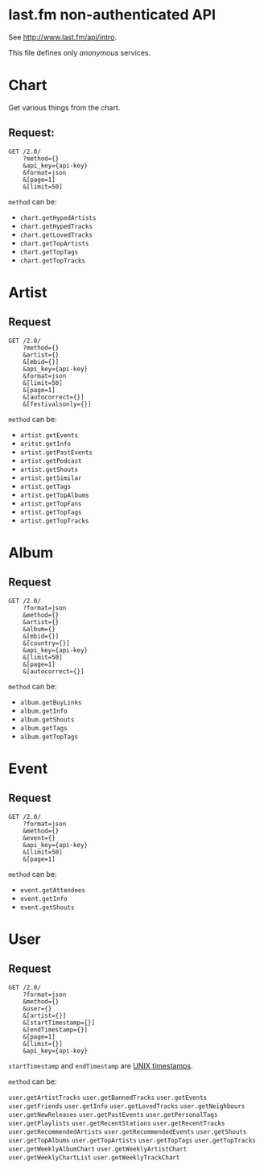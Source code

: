 # last.fm non-authenticated API

See <http://www.last.fm/api/intro>.

This file defines only _anonymous_ services.

# Chart

Get various things from the chart.

## Request:

````
GET /2.0/
    ?method={}
    &api_key={api-key}
    &format=json
    &[page=1]
    &[limit=50]
````

 `method` can be:
- `chart.getHypedArtists`
- `chart.getHypedTracks`
- `chart.getLovedTracks`
- `chart.getTopArtists`
- `chart.getTopTags`
- `chart.getTopTracks`

# Artist

## Request
````
GET /2.0/
    ?method={}
    &artist={}
    &[mbid={}]
    &api_key={api-key}
    &format=json
    &[limit=50]
    &[page=1]
    &[autocorrect={}]
    &[festivalsonly={}]
````

 `method` can be:
- `artist.getEvents`
- `aritst.getInfo`
- `artist.getPastEvents`
- `artist.getPodcast`
- `artist.getShouts`
- `artist.getSimilar`
- `artist.getTags`
- `artist.getTopAlbums`
- `artist.getTopFans`
- `artist.getTopTags`
- `artist.getTopTracks`

# Album

## Request
````
GET /2.0/
    ?format=json
    &method={}
    &artist={}
    &album={}
    &[mbid={}]
    &[country={}]
    &api_key={api-key}
    &[limit=50]
    &[page=1]
    &[autocorrect={}]
````

 `method` can be:
- `album.getBuyLinks`
- `album.getInfo`
- `album.getShouts`
- `album.getTags`
- `album.getTopTags`

# Event

## Request
````
GET /2.0/
    ?format=json
    &method={}
    &event={}
    &api_key={api-key}
    &[limit=50]
    &[page=1]
````

 `method` can be:
- `event.getAttendees`
- `event.getInfo`
- `event.getShouts`

# User

## Request

````
GET /2.0/
    ?format=json
    &method={}
    &user={}
    &[artist={}]
    &[startTimestamp={}]
    &[endTimestamp={}]
    &[page=1]
    &[limit={}]
    &api_key={api-key}
````

`startTimestamp` and `endTimestamp` are
[UNIX timestamps](http://en.wikipedia.org/wiki/Unix_time).


 `method` can be:

`user.getArtistTracks`
`user.getBannedTracks`
`user.getEvents`
`user.getFriends`
`user.getInfo`
`user.getLovedTracks`
`user.getNeighbours`
`user.getNewReleases`
`user.getPastEvents`
`user.getPersonalTags`
`user.getPlaylists`
`user.getRecentStations`
`user.getRecentTracks`
`user.getRecommendedArtists`
`user.getRecommendedEvents`
`user.getShouts`
`user.getTopAlbums`
`user.getTopArtists`
`user.getTopTags`
`user.getTopTracks`
`user.getWeeklyAlbumChart`
`user.getWeeklyArtistChart`
`user.getWeeklyChartList`
`user.getWeeklyTrackChart`
